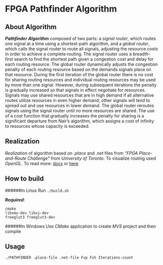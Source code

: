 # FPGA Pathfinder Algorithm

## About Algorithm

**_Pathfinder Algorithm_** composed of two parts: a _signal router_, which
routes one signal at a time using a shortest-path algorithm,
and a _global router_, which calls the signal router to route all
signals, adjusting the resource costs in order to achieve a
complete routing. The signal router uses a breadth-first
search to find the shortest path given a congestion cost and
delay for each routing resource. The global router
dynamically adjusts the congestion penalty of each routing
resource based on the demands signals place on that
resource. During the first iteration of the global router there
is no cost for sharing routing resources and individual
routing resources may be used by more than one signal.
However, during subsequent iterations the penalty is
gradually increased so that signals in effect negotiate for
resources. Signals may use shared resources that are in
high demand if all alternative routes utilize resources in
even higher demand; other signals will tend to spread out
and use resources in lower demand. The global router
reroutes signals using the signal router until no more
resources are shared. The use of a cost function that
gradually increases the penalty for sharing is a significant
departure from Nair’s algorithm, which assigns a cost of
infinity to resources whose capacity is exceeded.

## Realization

_Realization_ of algorithm based on _.place_ and _.net_ files from _"FPGA Place-and-Route Challenge"_ from _University of Toronto_. To visualize routing used _OpenGL_. To read more: [docs](/docs) or [here](http://www.eecg.toronto.edu/~vaughn/challenge/challenge.html)

## How to build
######In Linux
Run ```./build.sh```

**_Required_**:

```
cmake
libxmu-dev libxi-dev
freeglut3 freeglut3-dev
```

######In Windows
Use _CMake_ application to create _MVS_ project and then compile

## Usage
```./PATHFINDER .place-file .net-file Fvp Fvh Iterations-count```